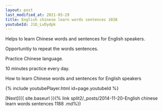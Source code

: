 ```yaml
---
layout: post
last_modified_at: 2021-03-29
title: English chinese learn words sentences 1038 
youtubeId: J1O_LvDydpk
---
```

 
 
Helps to learn Chinese words and sentences for English speakers.

Opportunitiy to repeat the words sentences. 

Practice Chinese language. 
 
10 minutes practice every day. 
 
How to learn Chinese words and sentences for English speakers 
 
{% include youtubePlayer.html id=page.youtubeId %}
 
 
[Next]({{ site.baseurl }}{% link  split2/_posts/2014-11-20-English chinese learn words sentences 1188 .md%})
 
